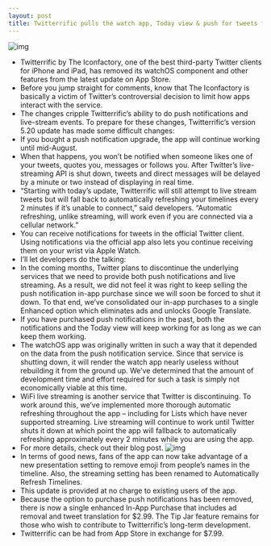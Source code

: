 ```yaml
---
layout: post
title: Twitterrific pulls the watch app, Today view & push for tweets from latest update
---
```

![img](http://media.idownloadblog.com/wp-content/uploads/2018/07/Twitterrific-pulls-push-notifications.png)
* Twitterrific by The Iconfactory, one of the best third-party Twitter clients for iPhone and iPad, has removed its watchOS component and other features from the latest update on App Store.
* Before you jump straight for comments, know that The Iconfactory is basically a victim of Twitter’s controversial decision to limit how apps interact with the service.
* The changes cripple Twitterrific’s ability to do push notifications and live-stream events. To prepare for these changes, Twitterrific’s version 5.20 update has made some difficult changes:
* If you bought a push notification upgrade, the app will continue working until mid-August.
* When that happens, you won’t be notified when someone likes one of your tweets, quotes you, messages or follows you. After Twitter’s live-streaming API is shut down, tweets and direct messages will be delayed by a minute or two instead of displaying in real time.
* “Starting with today’s update, Twitterrific will still attempt to live stream tweets but will fall back to automatically refreshing your timelines every 2 minutes if it’s unable to connect,” said developers. “Automatic refreshing, unlike streaming, will work even if you are connected via a cellular network.”
* You can receive notifications for tweets in the official Twitter client. Using notifications via the official app also lets you continue receiving them on your wrist via Apple Watch.
* I’ll let developers do the talking:
* In the coming months, Twitter plans to discontinue the underlying services that we need to provide both push notifications and live streaming. As a result, we did not feel it was right to keep selling the push notification in-app purchase since we will soon be forced to shut it down. To that end, we’ve consolidated our in-app purchases to a single Enhanced option which eliminates ads and unlocks Google Translate.
* If you have purchased push notifications in the past, both the notifications and the Today view will keep working for as long as we can keep them working.
* The watchOS app was originally written in such a way that it depended on the data from the push notification service. Since that service is shutting down, it will render the watch app nearly useless without rebuilding it from the ground up. We’ve determined that the amount of development time and effort required for such a task is simply not economically viable at this time.
* WiFi live streaming is another service that Twitter is discontinuing. To work around this, we’ve implemented more thorough automatic refreshing throughout the app – including for Lists which have never supported streaming. Live streaming will continue to work until Twitter shuts it down at which point the app will fallback to automatically refreshing approximately every 2 minutes while you are using the app.
* For more details, check out their blog post.
![img](http://media.idownloadblog.com/wp-content/uploads/2017/10/Twitterrific-for-iOS-teaser-001.png)
* In terms of good news, fans of the app can now take advantage of a new presentation setting to remove emoji from people’s names in the timeline. Also, the streaming setting has been renamed to Automatically Refresh Timelines.
* This update is provided at no charge to existing users of the app.
* Because the option to purchase push notifications has been removed, there is now a single enhanced In-App Purchase that includes ad removal and tweet translation for $2.99. The Tip Jar feature remains for those who wish to contribute to Twitterrific’s long-term development.
* Twitterrific can be had from App Store in exchange for $7.99.

